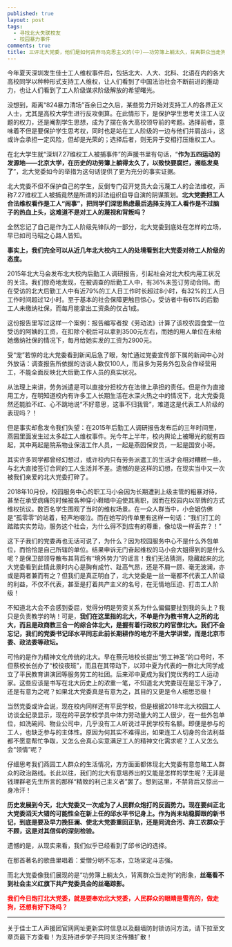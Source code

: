 ```yaml
---
published: true
layout: post
tags:
  - 寻找北大失联校友
  - 校园暴力事件
comments: true
title: 三评北大党委，他们是如何背弃马克思主义的(中)——功劳簿上躺太久，背离群众当走狗
---
```


今年夏天深圳发生佳士工人维权事件后，包括北大、人大、北科、北语在内的各大高校同学以种种形式支持工人维权，让人们看到了中国法治社会不断前进的推动力，也让人们看到了工人阶级谋求阶级解放的希望曙光。

没想到，距离“824暴力清场”百余日之久后，某些势力开始对支持工人的各界正义人士，尤其是高校大学生进行反攻倒算。在此情形下，是保护学生思考关注工人议题的权力，还是阉割学生思想，成为了摆在各大高校领导前的考题。选择前者，意味着不但是要保护学生思考权，同时也是站在工人阶级的一边与他们并肩战斗，这或许会承担一定风险，但却是光荣的；选择后者，则无异于变相打压维权工人。

在北大学生就“深圳7.27维权工人被捕事件”的声援书里有句话，“**作为五四运动的发源地——北京大学，在历史的功劳簿上躺得太久了，以致快要腐烂，濒临发臭了**”，北大党委如今的举措为这句话提供了更为充分的事实证据。

北大党委不但不保护自己的学生，反倒专门召开党员大会污蔑工人的合法维权，声称7.27维权工人被捕竟然是所谓的非法组织自导自演的阴谋策划。**北大党委把工人合法维权看作是工人“闹事”，把同学们深思熟虑最后选择支持工人看作是不过脑子的热血上头，这难道不是对工人的蔑视和背叛吗？**

全然忘记了自己是作为工人阶级先锋队的一部分，北大党委到底处在怎样的立场，早已如司马昭之心路人皆知。

**事实上，我们完全可以从近几年北大校内工人的处境看到北大党委对待工人阶级的态度。**

2015年北大马会发布北大校内后勤工人调研报告，引起社会对北大校内用工状况的关注。我们惊奇地发现，在被调查的后勤工人中，有36%未签订劳动合同。而在受访的北大后勤工人中有近79%的工人日工作时长超过8小时，有32%的工人日工作时间超过12小时。至于基本的社会保障更触目惊心，受访者中有61%的后勤工人未缴纳社保，而每月能拿出工资条的仅占1成。

这份报告里写过这样一个案例：报告编写者按《劳动法》计算了该校农园食堂一位受访的阿姨的工资，在扣除个税后可以拿到3500元左右，而她的用人单位在未给她缴纳社保的情况下，每月给她实发的工资为2900元。

受“宠”若惊的北大党委看到新闻后急了眼，匆忙通过党委宣传部下属的新闻中心对外放话：调查报告所依据的访谈人数仅100人，而且多为劳务外包及合作经营用工，不能全面反映北大后勤工作人员的真实状况。

从法理上来讲，劳务派遣是可以直接分担校方在法律上承担的责任。但是作为直接用工方，在明知道校内有许多工人长期生活在水深火热之中的情况下，北大党委竟然还能脸不红、心不跳地说“不好意思，这事不归我管”，难道这是代表工人阶级的表现吗？！

但是事实却愈发令我们失望：在2015年后勤工人调研报告发布后的三年时间里，燕园里面发生过太多起工人维权事件。光今年上半年，校内舆论上被曝光的就有四起，其中两起是院系物业保洁工作人员，一起是燕园保安员，一起是国安小哥。

其实许多同学都曾经幻想过，或许校内只有劳务派遣工的生活才会相对糟糕一些，与北大直接签订合同的工人生活并不差。遗憾的是这样的幻想，在现实当中又一次被我们亲爱的北大党委打碎了。

2018年10月份，校园服务中心的职工马小会因为长期遭到上级主管的粗暴对待，甚至在承受病痛的时候被各种穿小鞋暗中迫使其离职，因而在校园内以举牌的方式维权抗议。数百名学生围观了当时的维权场景。在一众人群当中，小会姐仿佛是“孤零零”的站着，轻声地啜泣。而在她写的传单里有这样一句话：“我们打工的踏踏实实劳动，服务这个社会，为什么得不到应有的尊重，像垃圾一样丢弃？！”

这下子我们的党委再也无话可说了，为什么？因为校园服务中心不是什么外包单位，而恰恰是自己所辖的单位。结果申诉无门奋起维权的马小会大姐得到的是什么呢？是保卫部领导散布其背后有“境外势力”的谣言！我们无法猜测，隐藏起来的北大党委看到此情此景时内心是胸有成竹、趾高气昂，还是不屑一顾、毫无波澜，亦或是两者兼而有之？但我们是真正明白了，北大党委是一丝一毫都不代表工人阶级的利益，不仅不代表，甚至是打着共产主义的名号，在无情地压迫、打击工人阶级！

不知道北大会不会感到委屈，觉得分明是劳资关系为什么偏偏要扯到我的头上？我只是负责教学的呐！可是，**我们在这里指的北大，不单是作为教书育人之所的北大，而且是政商教三合一的综合体北大，是握有着行政权力的官僚北大。我们不会忘记，我们的党委书记邱水平同志此前长期耕作的地方不是大学讲堂，而是北京市委、政法委等政坛。**

可怜的是作为精神文化传统的北大。早在蔡元培校长提出“劳工神圣”的口号时，不但蔡校长创办了“校役夜班”，而且在其带动下，以邓中夏为代表的一群北大同学成立了平民教育讲演团等服务劳工的社团。后来邓中夏成为我们党优秀的工人运动家。这些应该是书写在北大历史上的浓重一笔，不知道北大党委现在是忘干净了，还是有意为之呢？如果北大党委真是有意为之，其目的又更是令人细思恐极！

当然党委或许会说，现在校内同样还有平民学校，但是根据2018年北大校园工人访谈全纪录显示，现在的平民学校学员中体力劳动量大的工人很少，在一些外包单位，如洗碗间、物业公司中，几乎没有工人听说过平民学校有名额。即便是参与的工人，也缺乏参与的主体性。原因为何其实不难得出，如果连工人切身的合法利益都不愿意帮忙争取，又怎么会真心实意满足工人的精神文化需求呢？工人又怎么会“领情”呢？

仔细思考我们燕园工人群众的生活情况，方方面面都体现北大党委有意忽略工人群众的政治路线。长此以往，我们的北大有意培养出的又能是怎样的学生呢？无非是钱理群老先生所言的那样“精致的利己主义者”罢了。想到这里，不禁背后又惊出一身冷汗！

**历史发展到今天，北大党委又一次成为了人民群众炮打的反面势力。现在要纠正北大党委滔天大错的可能性全在新上任的邱水平书记身上。作为尚未站稳脚跟的新书记，到底是要及早力挽狂澜、使北大党委重回正轨，还是同流合污、弃工农群众于不顾，这是对其信仰的深刻检验。**

遗憾的是，从现实来看，我们似乎已经看到了邱书记的选择。

在那首著名的歌曲里唱着：爱憎分明不忘本，立场坚定斗志强。

而北大党委像我们展现的是“功劳簿上躺太久，背离群众当走狗”的形象，**丝毫看不到社会主义红旗下共产党委员会的丝毫踪影。**

<span style="color: #ff0000;"><strong>我们今日炮打北大党委，就是要奉劝北大党委，人民群众的眼睛是雪亮的，做走狗，还想有好下场吗？</strong></span>

---
关于佳士工人声援团官网网址更新实时信息以及翻墙防封锁访问方法，请下拉至文章页最下方查看！为支持进步学子共同关注传播扩散！

